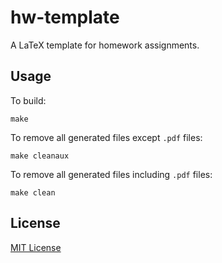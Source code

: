 # hw-template

A LaTeX template for homework assignments.

## Usage

To build:

    make

To remove all generated files except `.pdf` files:

    make cleanaux

To remove all generated files including `.pdf` files:

    make clean

## License

[MIT License](LICENSE.txt)
